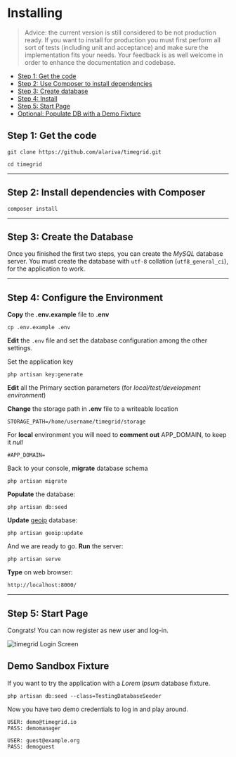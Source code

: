 # Installing

> Advice: the current version is still considered to be not production ready. If you want to install for production you must first
perform all sort of tests (including unit and acceptance) and make sure the implementation fits your needs. Your feedback is as well
welcome in order to enhance the documentation and codebase.

* [Step 1: Get the code](#step1)
* [Step 2: Use Composer to install dependencies](#step2)
* [Step 3: Create database](#step3)
* [Step 4: Install](#step4)
* [Step 5: Start Page](#step5)
* [Optional: Populate DB with a Demo Fixture](#demosandbox)

<a name="step1"></a>
## Step 1: Get the code

    git clone https://github.com/alariva/timegrid.git

    cd timegrid

-----
<a name="step2"></a>
## Step 2: Install dependencies with Composer

    composer install

-----
<a name="step3"></a>
## Step 3: Create the Database

Once you finished the first two steps, you can create the *MySQL* database server. You must create the database with `utf-8` collation (`utf8_general_ci`), for the application to work.

-----
<a name="step4"></a>
## Step 4: Configure the Environment

**Copy** the **.env.example** file to **.env**

    cp .env.example .env

**Edit** the `.env` file and set the database configuration among the other settings.

Set the application key

    php artisan key:generate

**Edit** all the Primary section parameters (for *local/test/development environment*)

**Change** the storage path in **.env** file to a writeable location

    STORAGE_PATH=/home/username/timegrid/storage

For **local** environment you will need to **comment out** APP_DOMAIN, to keep it *null*

    #APP_DOMAIN=

Back to your console, **migrate** database schema

    php artisan migrate

**Populate** the database:

    php artisan db:seed
    
**Update** [geoip](https://github.com/Torann/laravel-geoip) database:

    php artisan geoip:update

And we are ready to go. **Run** the server:

    php artisan serve

**Type** on web browser:

    http://localhost:8000/

-----
<a name="step5"></a>
## Step 5: Start Page

Congrats! You can now register as new user and log-in.

![timegrid Login Screen](http://i.imgur.com/jM8pbGq.png)

<a name="demosandbox"></a>
## Demo Sandbox Fixture

If you want to try the application with a *Lorem Ipsum* database fixture.

    php artisan db:seed --class=TestingDatabaseSeeder

Now you have two demo credentials to log in and play around.

    USER: demo@timegrid.io
    PASS: demomanager

    USER: guest@example.org
    PASS: demoguest
